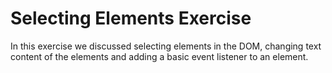 # Selecting Elements Exercise

In this exercise we discussed selecting elements in the DOM, changing text content of the elements and adding a basic event listener to an element.
